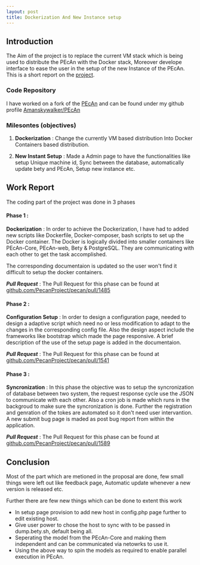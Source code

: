 ```yaml
---
layout: post
title: Dockerization And New Instance setup
---
```


## Introduction

The Aim of the project is to replace the current VM stack which is being used to distribute the PEcAn with the Docker stack, Moreover develope interface to ease the user in the setup of the new Instance of the PEcAn. This is a short report on the [project](https://summerofcode.withgoogle.com/projects/#5583766987735040).

### Code Repository

I have worked on a fork of the [PEcAn](https://github.com/PecanProject/pecan.git) and can be found under my github profile [Amanskywalker/PEcAn](https://github.com/Amanskywalker/pecan.git)

### Milesontes (objectives)

1. **Dockerization** : Change the currently VM based distribution Into Docker Containers based distribution.

2. **New Instant Setup** :  Made a Admin page to have the functionalities like setup Unique machine id, Sync between the database, automatically update bety and PEcAn, Setup new instance etc.

## Work Report
The coding part of the project was done in 3 phases

#### Phase 1 :

**Dockerization** : In order to achieve the Dockerization, I have had to added new scripts like Dockerfile, Docker-composer, bash scripts to set up the Docker container. The Docker is logically divided into smaller containers like PEcAn-Core, PEcAn-web, Bety & PostgreSQL. They are communicating with each other to get the task accomplished.

The corresponding documentaion is updated so the user won't find it difficult to setup the docker containers.

***Pull Request*** : The Pull Request for this phase can be found at  [github.com/PecanProject/pecan/pull/1485](https://github.com/PecanProject/pecan/pull/1485)

#### Phase 2 :

**Configuration Setup** : In order to design a configuration page, needed to design a adaptive script which need no or less modification to adapt to the changes in the corresponding config file. Also the design aspect include the frameworks like bootstrap which made the page responsive.
A brief description of the use of the setup page is added in the documentaion.

***Pull Request*** : The Pull Request for this phase can be found at  [github.com/PecanProject/pecan/pull/1541](https://github.com/PecanProject/pecan/pull/1541)

#### Phase 3 :

**Syncronization** : In this phase the objective was to setup the syncronization of database between two system, the request response cycle use the JSON to communicate with each other. Also a cron job is made which runs in the backgroud to make sure the syncronization is done. Further the registration and genration of the tokes are automated so it don't need user intervantion.
A new submit bug page is maded as post bug report from within the application.

***Pull Request*** : The Pull Request for this phase can be found at  [github.com/PecanProject/pecan/pull/1589](https://github.com/PecanProject/pecan/pull/1589)

## Conclusion

Most of the part which are metioned in the proposal are done, few small things were left out like feedback page, Automatic update whenever a new version is released etc.

Further there are few new things which can be done to extent this work
- In setup page provision to add new host in config.php page further to edit existing host.
- Give user power to chose the host to sync with to be passed in dump.bety.sh, default being all.
- Seperating the model from the PEcAn-Core and making them independent and can be communicated via netowrks to use it.
- Using the above way to spin the models as required to enable parallel execution in PEcAn.

